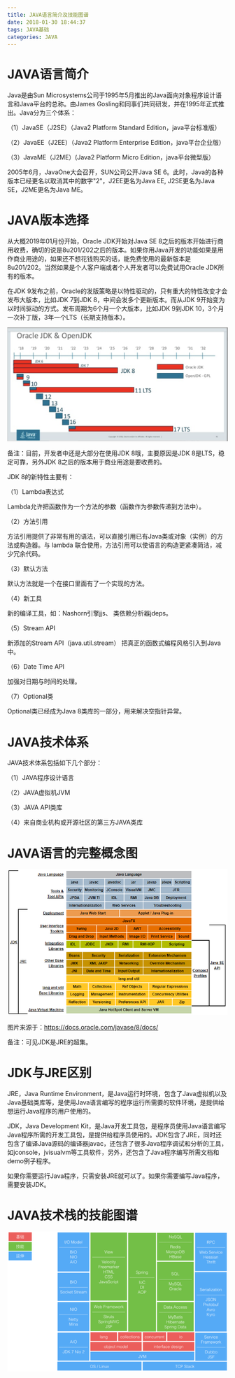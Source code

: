 ```yaml
---
title: JAVA语言简介及技能图谱
date: 2018-01-30 18:44:37
tags: JAVA基础
categories: JAVA
---
```


# JAVA语言简介

Java是由Sun Microsystems公司于1995年5月推出的Java面向对象程序设计语言和Java平台的总称。由James Gosling和同事们共同研发，并在1995年正式推出。Java分为三个体系：

（1）JavaSE（J2SE）（Java2 Platform Standard Edition，java平台标准版）

（2）JavaEE（J2EE）（Java2 Platform Enterprise Edition，java平台企业版）

（3）JavaME（J2ME）(Java2 Platform Micro Edition，java平台微型版）

2005年6月，JavaOne大会召开，SUN公司公开Java SE 6。此时，Java的各种版本已经更名以取消其中的数字"2"，J2EE更名为Java EE, J2SE更名为Java SE，J2ME更名为Java ME。

# JAVA版本选择

从大概2019年01月份开始，Oracle JDK开始对Java SE 8之后的版本开始进行商用收费，确切的说是8u201/202之后的版本。如果你用Java开发的功能如果是用作商业用途的，如果还不想花钱购买的话，能免费使用的最新版本是8u201/202。当然如果是个人客户端或者个人开发者可以免费试用Oracle JDK所有的版本。

在JDK 9发布之前，Oracle的发版策略是以特性驱动的，只有重大的特性改变才会发布大版本，比如JDK 7到JDK 8，中间会发多个更新版本。而从JDK 9开始变为以时间驱动的方式。发布周期为6个月一个大版本，比如JDK 9到JDK 10，3个月一次补丁版，3年一个LTS（长期支持版本）。

![](/images/java_syntax_1_3.png)

备注：目前，开发者中还是大部分在使用JDK 8哦，主要原因是JDK 8是LTS，稳定可靠，另外JDK 8之后的版本用于商业用途是要收费的。

JDK 8的新特性主要有：

（1）Lambda表达式

Lambda允许把函数作为一个方法的参数（函数作为参数传递到方法中）。

（2）方法引用

方法引用提供了非常有用的语法，可以直接引用已有Java类或对象（实例）的方法或构造器。与 lambda 联合使用，方法引用可以使语言的构造更紧凑简洁，减少冗余代码。

（3）默认方法

默认方法就是一个在接口里面有了一个实现的方法。

（4）新工具

新的编译工具，如：Nashorn引擎jjs、 类依赖分析器jdeps。

（5）Stream API

新添加的Stream API（java.util.stream） 把真正的函数式编程风格引入到Java中。

（6）Date Time API

加强对日期与时间的处理。

（7）Optional类

Optional类已经成为Java 8类库的一部分，用来解决空指针异常。

# JAVA技术体系

JAVA技术体系包括如下几个部分：

（1）JAVA程序设计语言

（2）JAVA虚拟机JVM

（3）JAVA API类库

（4）来自商业机构或开源社区的第三方JAVA类库

# JAVA语言的完整概念图

![](/images/java_syntax_1_1.png)

图片来源于：https://docs.oracle.com/javase/8/docs/

备注：可见JDK是JRE的超集。

# JDK与JRE区别

JRE，Java Runtime Environment，是Java运行时环境，包含了Java虚拟机以及Java基础类库等，是使用Java语言编写的程序运行所需要的软件环境，是提供给想运行Java程序的用户使用的。

JDK，Java Development Kit，是Java开发工具包，是程序员使用Java语言编写Java程序所需的开发工具包，是提供给程序员使用的。JDK包含了JRE，同时还包含了编译Java源码的编译器javac，还包含了很多Java程序调试和分析的工具，如jconsole，jvisualvm等工具软件，另外，还包含了Java程序编写所需文档和demo例子程序。

如果你需要运行Java程序，只需安装JRE就可以了。如果你需要编写Java程序，需要安装JDK。

# JAVA技术栈的技能图谱

![](/images/java_syntax_1_2.png)
